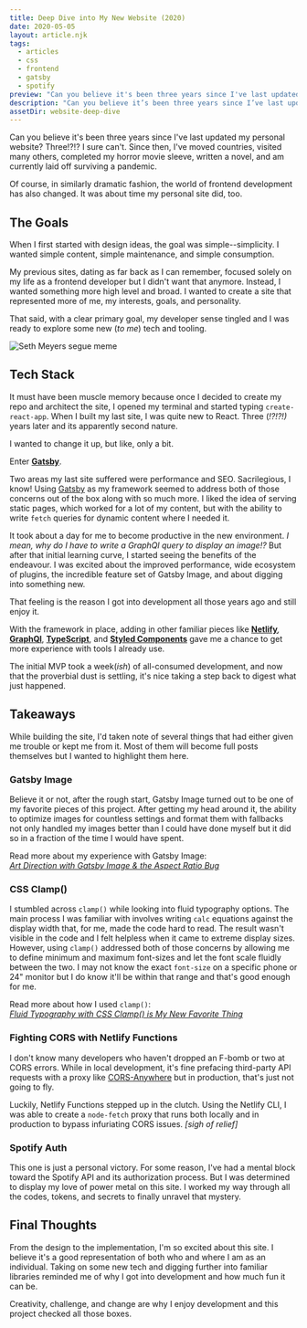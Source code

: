 ```yaml
---
title: Deep Dive into My New Website (2020)
date: 2020-05-05
layout: article.njk
tags:
  - articles
  - css
  - frontend
  - gatsby
  - spotify
preview: "Can you believe it's been three years since I've last updated my personal website? Three!?!? I sure can't. Since then, I've moved countries, visited many others, completed my horror movie sleeve, written a novel, and am currently laid off surviving a pandemic."
description: "Can you believe it’s been three years since I’ve last updated my personal website? Three!?!? I sure can’t. A lot has changed since then and it's time my website did, too."
assetDir: website-deep-dive
---
```


Can you believe it's been three years since I've last updated my personal website? Three!?!? I sure can't. Since then, I've moved countries, visited many others, completed my horror movie sleeve, written a novel, and am currently laid off surviving a pandemic.

Of course, in similarly dramatic fashion, the world of frontend development has also changed. It was about time my personal site did, too.

## The Goals

When I first started with design ideas, the goal was simple--simplicity. I wanted simple content, simple maintenance, and simple consumption.

My previous sites, dating as far back as I can remember, focused solely on my life as a frontend developer but I didn't want that anymore. Instead, I wanted something more high level and broad. I wanted to create a site that represented more of me, my interests, goals, and personality.

That said, with a clear primary goal, my developer sense tingled and I was ready to explore some new (_to me_) tech and tooling.

![Seth Meyers segue meme](https://cdn-images-1.medium.com/max/1600/1*RnvFP7JqYxXhuypMskyWfw.jpeg)

## Tech Stack

It must have been muscle memory because once I decided to create my repo and architect the site, I opened my terminal and started typing `create-react-app`. When I built my last site, I was quite new to React. Three (_!?!?!)_ years later and its apparently second nature.

I wanted to change it up, but like, only a bit.

Enter [**Gatsby**](https://www.gatsbyjs.org/).

Two areas my last site suffered were performance and SEO. Sacrilegious, I know! Using [Gatsby](https://www.gatsbyjs.org/) as my framework seemed to address both of those concerns out of the box along with so much more. I liked the idea of serving static pages, which worked for a lot of my content, but with the ability to write `fetch` queries for dynamic content where I needed it.

It took about a day for me to become productive in the new environment. _I mean, why do I have to write a GraphQl query to display an image!?_ But after that initial learning curve, I started seeing the benefits of the endeavour. I was excited about the improved performance, wide ecosystem of plugins, the incredible feature set of Gatsby Image, and about digging into something new.

That feeling is the reason I got into development all those years ago and still enjoy it.

With the framework in place, adding in other familiar pieces like [**Netlify**](https://www.netlify.com/)_,_ [**GraphQl**](https://graphql.org/), [**TypeScript**](https://www.typescriptlang.org/), and [**Styled Components**](https://styled-components.com/) gave me a chance to get more experience with tools I already use.

The initial MVP took a week(_ish_) of all-consumed development, and now that the proverbial dust is settling, it's nice taking a step back to digest what just happened.

## Takeaways

While building the site, I'd taken note of several things that had either given me trouble or kept me from it. Most of them will become full posts themselves but I wanted to highlight them here.

### Gatsby Image

Believe it or not, after the rough start, Gatsby Image turned out to be one of my favorite pieces of this project. After getting my head around it, the ability to optimize images for countless settings and format them with fallbacks not only handled my images better than I could have done myself but it did so in a fraction of the time I would have spent.

Read more about my experience with Gatsby Image:\
[_Art Direction with Gatsby Image & the Aspect Ratio Bug_](/articles/art-direction-with-gatsby-image-&-the-aspect-ratio-bug/)

### CSS Clamp()

I stumbled across `clamp()` while looking into fluid typography options. The main process I was familiar with involves writing `calc` equations against the display width that, for me, made the code hard to read. The result wasn't visible in the code and I felt helpless when it came to extreme display sizes. However, using `clamp()` addressed both of those concerns by allowing me to define minimum and maximum font-sizes and let the font scale fluidly between the two. I may not know the exact `font-size` on a specific phone or 24" monitor but I do know it'll be within that range and that's good enough for me.

Read more about how I used `clamp()`:\
[_Fluid Typography with CSS Clamp() is My New Favorite Thing_](/articles/fluid-typography-with-css-clamp-is-my-new-favorite-thing)

### Fighting CORS with Netlify Functions

I don't know many developers who haven't dropped an F-bomb or two at CORS errors. While in local development, it's fine prefacing third-party API requests with a proxy like [CORS-Anywhere](https://cors-anywhere.herokuapp.com/) but in production, that's just not going to fly.

Luckily, Netlify Functions stepped up in the clutch. Using the Netlify CLI, I was able to create a `node-fetch` proxy that runs both locally and in production to bypass infuriating CORS issues. _[sigh of relief]_

### Spotify Auth

This one is just a personal victory. For some reason, I've had a mental block toward the Spotify API and its authorization process. But I was determined to display my love of power metal on this site. I worked my way through all the codes, tokens, and secrets to finally unravel that mystery.

## Final Thoughts

From the design to the implementation, I'm so excited about this site. I believe it's a good representation of both who and where I am as an individual. Taking on some new tech and digging further into familiar libraries reminded me of why I got into development and how much fun it can be.

Creativity, challenge, and change are why I enjoy development and this project checked all those boxes.
